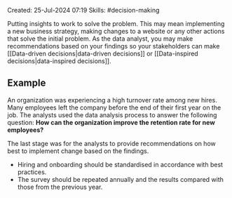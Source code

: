 Created: 25-Jul-2024 07:19
Skills: #decision-making

Putting insights to work to solve the problem. This may mean implementing a new business strategy, making changes to a website or any other actions that solve the initial problem. As the data analyst, you may make recommendations based on your findings so your stakeholders can make [[Data-driven decisions|data-driven decisions]] or [[Data-inspired decisions|data-inspired decisions]].
## Example
An organization was experiencing a high turnover rate among new hires. Many employees left the company before the end of their first year on the job. The analysts used the data analysis process to answer the following question: **How can the organization improve the retention rate for new employees?**

The last stage was for the analysts to provide recommendations on how best to implement change based on the findings.
* Hiring and onboarding should be standardised in accordance with best practices.
* The survey should be repeated annually and the results compared with those from the previous year.
